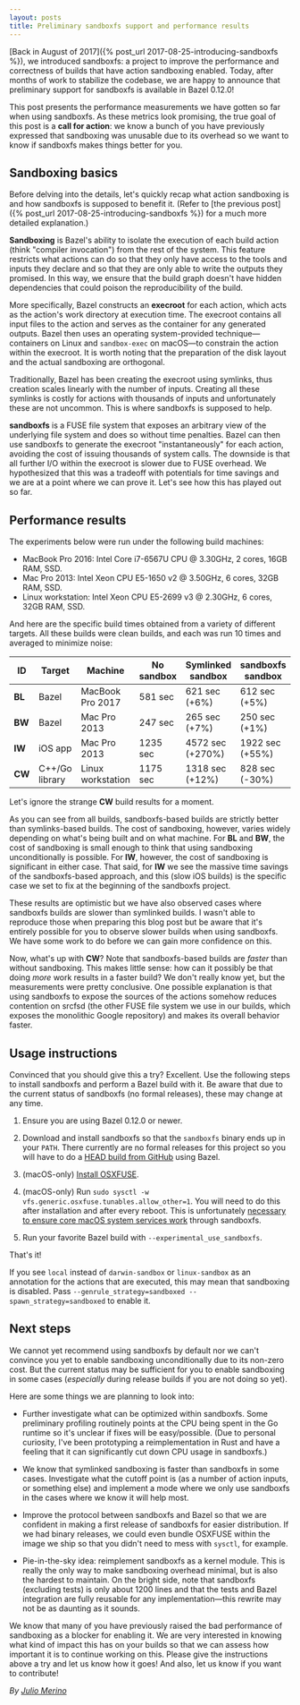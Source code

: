 ```yaml
---
layout: posts
title: Preliminary sandboxfs support and performance results
---
```


[Back in August of 2017]({% post_url 2017-08-25-introducing-sandboxfs %}), we
introduced sandboxfs: a project to improve the performance and correctness of
builds that have action sandboxing enabled. Today, after months of work to
stabilize the codebase, we are happy to announce that preliminary support for
sandboxfs is available in Bazel 0.12.0!

This post presents the performance measurements we have gotten so far when using
sandboxfs. As these metrics look promising, the true goal of this post is a
**call for action**: we know a bunch of you have previously expressed that
sandboxing was unusable due to its overhead so we want to know if sandboxfs
makes things better for you.

## Sandboxing basics

Before delving into the details, let's quickly recap what action sandboxing is
and how sandboxfs is supposed to benefit it. (Refer to [the previous post]({%
post_url 2017-08-25-introducing-sandboxfs %}) for a much more detailed
explanation.)

**Sandboxing** is Bazel's ability to isolate the execution of each build action
(think "compiler invocation") from the rest of the system. This feature
restricts what actions can do so that they only have access to the tools and
inputs they declare and so that they are only able to write the outputs they
promised. In this way, we ensure that the build graph doesn't have hidden
dependencies that could poison the reproducibility of the build.

More specifically, Bazel constructs an **execroot** for each action, which acts
as the action's work directory at execution time. The execroot contains all
input files to the action and serves as the container for any generated outputs.
Bazel then uses an operating system-provided technique—containers on Linux and
`sandbox-exec` on macOS—to constrain the action within the execroot. It is worth
noting that the preparation of the disk layout and the actual sandboxing are
orthogonal.

Traditionally, Bazel has been creating the execroot using symlinks, thus
creation scales linearly with the number of inputs. Creating all these symlinks
is costly for actions with thousands of inputs and unfortunately these are not
uncommon. This is where sandboxfs is supposed to help.

**sandboxfs** is a FUSE file system that exposes an arbitrary view of the
underlying file system and does so without time penalties. Bazel can then use
sandboxfs to generate the execroot "instantaneously" for each action, avoiding
the cost of issuing thousands of system calls. The downside is that all further
I/O within the execroot is slower due to FUSE overhead. We hypothesized that
this was a tradeoff with potentials for time savings and we are at a point where
we can prove it. Let's see how this has played out so far.

## Performance results

The experiments below were run under the following build machines:

*   MacBook Pro 2016: Intel Core i7-6567U CPU @ 3.30GHz, 2 cores, 16GB RAM, SSD.
*   Mac Pro 2013: Intel Xeon CPU E5-1650 v2 @ 3.50GHz, 6 cores, 32GB RAM, SSD.
*   Linux workstation: Intel Xeon CPU E5-2699 v3 @ 2.30GHz, 6 cores, 32GB RAM,
    SSD.

And here are the specific build times obtained from a variety of different
targets. All these builds were clean builds, and each was run 10 times and
averaged to minimize noise:

| ID | Target | Machine | No sandbox | Symlinked sandbox | sandboxfs sandbox |
| --- | --- | --- | --- | --- | --- |
| **BL** | Bazel | MacBook Pro 2017 | 581 sec | 621 sec (+6%) | 612 sec (+5%) |
| **BW** | Bazel | Mac Pro 2013 | 247 sec | 265 sec (+7%) | 250 sec (+1%) |
| **IW** | iOS app | Mac Pro 2013 | 1235 sec | 4572 sec (+270%) | 1922 sec (+55%) |
| **CW** | C++/Go library | Linux workstation | 1175 sec | 1318 sec (+12%) | 828 sec (-30%) |

Let's ignore the strange **CW** build results for a moment.

As you can see from all builds, sandboxfs-based builds are strictly better than
symlinks-based builds. The cost of sandboxing, however, varies widely depending
on what's being built and on what machine. For **BL** and **BW**, the cost of
sandboxing is small enough to think that using sandboxing unconditionally is
possible. For **IW**, however, the cost of sandboxing is significant in either
case. That said, for **IW** we see the massive time savings of the
sandboxfs-based approach, and this (slow iOS builds) is the specific case we set
to fix at the beginning of the sandboxfs project.

These results are optimistic but we have also observed cases where sandboxfs
builds are slower than symlinked builds. I wasn't able to reproduce those when
preparing this blog post but be aware that it's entirely possible for you to
observe slower builds when using sandboxfs. We have some work to do before we
can gain more confidence on this.

Now, what's up with **CW**? Note that sandboxfs-based builds are *faster* than
without sandboxing. This makes little sense: how can it possibly be that doing
*more* work results in a faster build? We don't really know yet, but the
measurements were pretty conclusive. One possible explanation is that using
sandboxfs to expose the sources of the actions somehow reduces contention on
srcfsd (the other FUSE file system we use in our builds, which exposes the
monolithic Google repository) and makes its overall behavior faster.

## Usage instructions

Convinced that you should give this a try? Excellent. Use the following steps to
install sandboxfs and perform a Bazel build with it. Be aware that due to the
current status of sandboxfs (no formal releases), these may change at any time.

1.  Ensure you are using Bazel 0.12.0 or newer.

1.  Download and install sandboxfs so that the `sandboxfs` binary ends up in
    your `PATH`. There currently are no formal releases for this project so you
    will have to do a [HEAD build from
    GitHub](https://github.com/bazelbuild/sandboxfs/blob/master/INSTALL.md)
    using Bazel.

1.  (macOS-only) [Install OSXFUSE](https://osxfuse.github.io/).

1.  (macOS-only) Run `sudo sysctl -w
    vfs.generic.osxfuse.tunables.allow_other=1`. You will need to do this after
    installation and after every reboot. This is unfortunately [necessary to
    ensure core macOS system services
    work](http://julio.meroh.net/2017/10/fighting-execs-sandboxfs-macos.html)
    through sandboxfs.

1.  Run your favorite Bazel build with `--experimental_use_sandboxfs`.

That's it!

If you see `local` instead of `darwin-sandbox` or `linux-sandbox` as an
annotation for the actions that are executed, this may mean that sandboxing is
disabled. Pass `--genrule_strategy=sandboxed --spawn_strategy=sandboxed` to
enable it.

## Next steps

We cannot yet recommend using sandboxfs by default nor we can't convince you yet
to enable sandboxing unconditionally due to its non-zero cost. But the current
status may be sufficient for you to enable sandboxing in some cases
(*especially* during release builds if you are not doing so yet).

Here are some things we are planning to look into:

*   Further investigate what can be optimized within sandboxfs. Some preliminary
    profiling routinely points at the CPU being spent in the Go runtime so it's
    unclear if fixes will be easy/possible. (Due to personal curiosity, I've
    been prototyping a reimplementation in Rust and have a feeling that it can
    significantly cut down CPU usage in sandboxfs.)

*   We know that symlinked sandboxing is faster than sandboxfs in some cases.
    Investigate what the cutoff point is (as a number of action inputs, or
    something else) and implement a mode where we only use sandboxfs in the
    cases where we know it will help most.

*   Improve the protocol between sandboxfs and Bazel so that we are confident in
    making a first release of sandboxfs for easier distribution. If we had
    binary releases, we could even bundle OSXFUSE within the image we ship so
    that you didn't need to mess with `sysctl`, for example.

*   Pie-in-the-sky idea: reimplement sandboxfs as a kernel module. This is
    really the only way to make sandboxing overhead minimal, but is also the
    hardest to maintain. On the bright side, note that sandboxfs (excluding
    tests) is only about 1200 lines and that the tests and Bazel integration are
    fully reusable for any implementation—this rewrite may not be as daunting as
    it sounds.

We know that many of you have previously raised the bad performance of
sandboxing as a blocker for enabling it. We are very interested in knowing what
kind of impact this has on your builds so that we can assess how important it is
to continue working on this. Please give the instructions above a try and let us
know how it goes! And also, let us know if you want to contribute!

*By [Julio Merino](http://julio.meroh.net/)*
